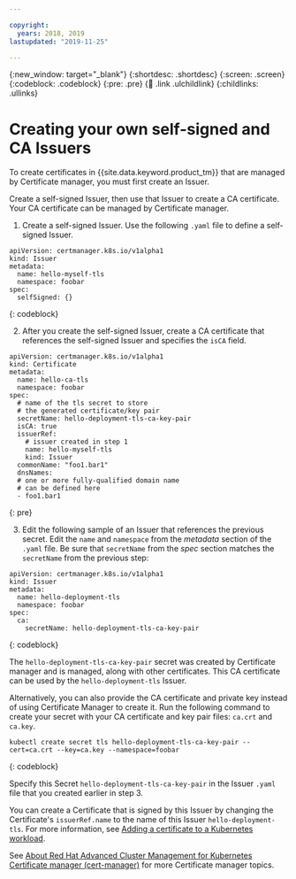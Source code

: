 ```yaml
---

copyright:
  years: 2018, 2019
lastupdated: "2019-11-25"

---
```


{:new_window: target="_blank"}
{:shortdesc: .shortdesc}
{:screen: .screen}
{:codeblock: .codeblock}
{:pre: .pre}
{:child: .link .ulchildlink}
{:childlinks: .ullinks}


# Creating your own self-signed and CA Issuers

To create certificates in {{site.data.keyword.product_tm}} that are managed by Certificate manager, you must first create an Issuer.

Create a self-signed Issuer, then use that Issuer to create a CA certificate. Your CA certificate can be managed by Certificate manager.

1. Create a self-signed Issuer. Use the following `.yaml` file to define a self-signed Issuer.

  ```
  apiVersion: certmanager.k8s.io/v1alpha1
  kind: Issuer
  metadata:
    name: hello-myself-tls
    namespace: foobar
  spec:
    selfSigned: {}
  ```
  {: codeblock}

2. After you create the self-signed Issuer, create a CA certificate that references the self-signed Issuer and specifies the `isCA` field.

  ```
  apiVersion: certmanager.k8s.io/v1alpha1
  kind: Certificate
  metadata:
    name: hello-ca-tls
    namespace: foobar
  spec:
    # name of the tls secret to store
    # the generated certificate/key pair
    secretName: hello-deployment-tls-ca-key-pair
    isCA: true
    issuerRef:
      # issuer created in step 1
      name: hello-myself-tls
      kind: Issuer
    commonName: "foo1.bar1"
    dnsNames:
    # one or more fully-qualified domain name
    # can be defined here
    - foo1.bar1
  ```
  {: pre}

3. Edit the following sample of an Issuer that references the previous secret. Edit the `name` and `namespace` from the _metadata_ section of the `.yaml` file. Be sure that `secretName` from the _spec_ section matches the `secretName` from the previous step:

  ```
  apiVersion: certmanager.k8s.io/v1alpha1
  kind: Issuer
  metadata:
    name: hello-deployment-tls
    namespace: foobar
  spec:
    ca:
      secretName: hello-deployment-tls-ca-key-pair
  ```
  {: codeblock}

The `hello-deployment-tls-ca-key-pair` secret was created by Certificate manager and is managed, along with other certificates. This CA certificate can be used by the `hello-deployment-tls` Issuer.

Alternatively, you can also provide the CA certificate and private key instead of using Certificate Manager to create it. Run the following command to create your secret with your CA certificate and key pair files: `ca.crt` and `ca.key`.

```
kubectl create secret tls hello-deployment-tls-ca-key-pair --cert=ca.crt --key=ca.key --namespace=foobar
```
{: codeblock}

Specify this Secret `hello-deployment-tls-ca-key-pair` in the Issuer `.yaml` file that you created earlier in step 3.

You can create a Certificate that is signed by this Issuer by changing the Certificate's `issuerRef.name` to the name of this Issuer `hello-deployment-tls`. For more information, see [Adding a certificate to a Kubernetes workload](create_cert.md#adding_workload).

See [About Red Hat Advanced Cluster Management for Kubernetes Certificate manager (cert-manager)](cert_manager.md) for more Certificate manager topics.
